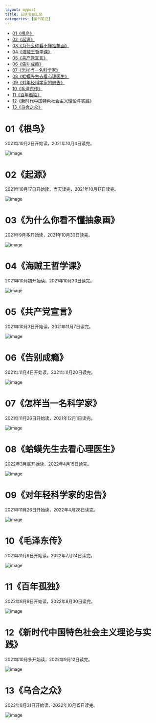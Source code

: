 ```yaml
---
layout: mypost
title: 已读书目汇总
categories: [读书笔记]
---
```


- [01《根鸟》](#01根鸟)
- [02《起源》](#02起源)
- [03《为什么你看不懂抽象画》](#03为什么你看不懂抽象画)
- [04《海贼王哲学课》](#04海贼王哲学课)
- [05《共产党宣言》](#05共产党宣言)
- [06《告别成瘾》](#06告别成瘾)
- [07《怎样当一名科学家》](#07怎样当一名科学家)
- [08《蛤蟆先生去看心理医生》](#08蛤蟆先生去看心理医生)
- [09《对年轻科学家的忠告》](#09对年轻科学家的忠告)
- [10《毛泽东传》](#10毛泽东传)
- [11《百年孤独》](#11百年孤独)
- [12《新时代中国特色社会主义理论与实践》](#12新时代中国特色社会主义理论与实践)
- [13《乌合之众》](#13乌合之众)

# 01《根鸟》

2021年10月2日开始读，2021年10月4日读完。

![image](IMG_20211002_000100.jpg)

# 02《起源》

2021年10月17日开始读，当天读完，2021年10月17日读完。

![image](IMG_20211017_173725.jpg)

# 03《为什么你看不懂抽象画》

2021年9月多开始读，2021年10月30日读完。

![image](IMG_20211030_112636.jpg)

# 04《海贼王哲学课》

2021年10月初开始读，2021年10月30日读完。

![image](IMG_20211031_101607.jpg)

# 05《共产党宣言》

 2021年10月3日开始读，2021年11月7日读完。

![image](IMG_20211015_142735.jpg)

# 06《告别成瘾》

2021年11月4日开始读，2021年11月20日读完。

![image](IMG_20211120_194102.jpg)

# 07《怎样当一名科学家》

2021年11月26日开始读，2021年12月1日读完。

![image](Snipaste_2022-10-15_20-54-37.jpg)

# 08《蛤蟆先生去看心理医生》

2022年3月底开始读，2022年4月15日读完。

![image](image-20221015210430212.png)

# 09《对年轻科学家的忠告》

2021年11月26日开始读，2022年4月28日读完。

![image](IMG_20220423_071141.jpg)

# 10《毛泽东传》

2021年11月9日开始读，2022年7月24日读完。

![image](IMG_20211124_202401.jpg)

# 11《百年孤独》

2022年8月8日开始读，2022年8月30日读完。

![image](微信图片_20221015205949.jpg)

# 12《新时代中国特色社会主义理论与实践》

2021年10月多开始读，2022年9月12日读完。

![image](微信图片_20221015210113.jpg)

# 13《乌合之众》

2022年8月31日开始读，2022年10月15日读完。

![image](微信图片_20221015210200.jpg)